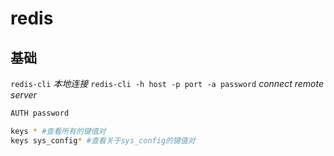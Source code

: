 # redis 
## 基础

`redis-cli` _本地连接_
`redis-cli -h host -p port -a password` _connect remote server_

```bash
AUTH password

keys * #查看所有的键值对
keys sys_config* #查看关于sys_config的键值对

```



